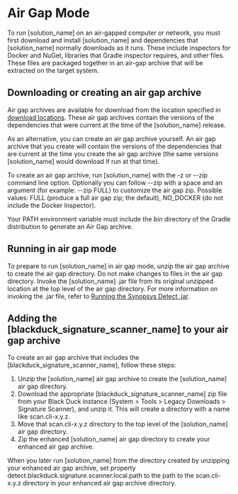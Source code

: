 # Air Gap Mode

To run [solution_name] on an air-gapped computer or network, you must first download and install [solution_name] and dependencies that [solution_name] normally downloads as it runs. These include inspectors for Docker and NuGet, libraries that Gradle inspector requires, and other files. These files are packaged together in an air-gap archive that will be extracted on the target system.

## Downloading or creating an air gap archive

Air gap archives are available for download from the location specified in [download locations](downloadlocations.md).
These air gap archives contain the versions of the dependencies that were current at the time of the [solution_name] release. 

As an alternative, you can create an air gap archive yourself.
An air gap archive that you create will contain the versions of the dependencies that are current at the time you create the air gap archive
(the same versions [solution_name] would download if run at that time).

To create an air gap archive, run [solution_name] with the
-z or --zip command line option.
Optionally you can follow --zip with a space and an argument (for example: --zip FULL) to customize the air gap zip. Possible values: FULL (produce a full air gap zip; the default), NO_DOCKER (do not include the Docker Inspector).

Your PATH environment variable must include the *bin* directory of the Gradle distribution to generate an Air Gap archive.

## Running in air gap mode

To prepare to run [solution_name] in air gap mode, unzip the air gap archive to create the air gap directory.
Do not make changes to files in the air gap directory.
Invoke the [solution_name] .jar file from its original unzipped location at the top level of the air gap directory.
For more information on invoking the .jar file, refer to [Running the Synopsys Detect .jar](basics/runningjar.md).

## Adding the [blackduck_signature_scanner_name] to your air gap archive

To create an air gap archive that includes the [blackduck_signature_scanner_name], follow these steps:

1. Unzip the [solution_name] air gap archive to create the [solution_name] air gap directory.
1. Download the appropriate [blackduck_signature_scanner_name] zip file from your Black Duck instance (System > Tools > Legacy Downloads > Signature Scanner), and unzip it. This will create a directory with a name like scan.cli-x.y.z.
1. Move that scan.cli-x.y.z directory to the top level of the [solution_name] air gap directory.
1. Zip the enhanced [solution_name] air gap directory to create your enhanced air gap archive.

When you later run [solution_name] from the directory created by unzipping your enhanced air gap archive, set property detect.blackduck.signature.scanner.local.path to the path to the scan.cli-x.y.z directory in your enhanced air gap archive directory.
